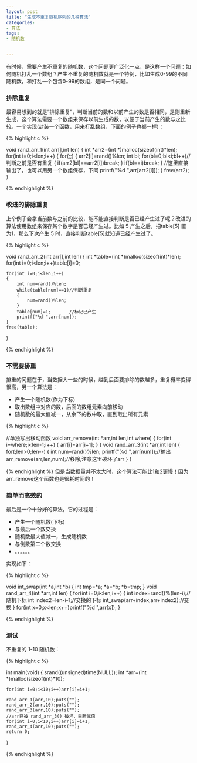 ```yaml
---
layout: post
title: "生成不重复随机序列的几种算法"
categories:
- 算法
tags:
- 随机数


---
```


有时候，需要产生不重复的随机数，这个问题更广泛化一点，是这样一个问题：如何随机打乱一个数组？产生不重复的随机数就是一个特例，比如生成0-99的不同随机数，和打乱一个包含0-99的数组，是同一个问题。

### 排除重复

最容易想到的就是“排除重复”，判断当前的数和以前产生的数是否相同，是则重新生成，这个算法需要一个数组来保存以前生成的数，以便于当前产生的数与之比较。一个实现(封装一个函数，用来打乱数组，下面的例子也都一样)：

{% highlight c %}

void rand_arr_1(int arr[],int len)
{
    int *arr2=(int *)malloc(sizeof(int)*len);
    for(int i=0;i<len;i++)
    {
        for(;;)
        {
            arr2[i]=rand()%len;
            int bl;
            for(bl=0;bl<i;bl++)//判断之前是否有重复
            {
                if(arr2[bl]==arr2[i])break;
            }
            if(bl==i)break;
        }
		//这里直接输出了，也可以用另一个数组保存，下同
        printf("%d ",arr[arr2[i]]);
    }
    free(arr2);
}

{% endhighlight %}

### 改进的排除重复

上个例子会拿当前数与之前的比较，能不能直接判断是否已经产生过了呢？改进的算法使用数组来保存某个数字是否已经产生过。比如 5 产生之后，把table[5] 置为1，那么下次产生 5 时，直接判断table[5]就知道已经产生过了。

{% highlight c %}

void rand_arr_2(int arr[],int len)
{
    int *table=(int *)malloc(sizeof(int)*len);
    for(int i=0;i<len;i++)table[i]=0;

    for(int i=0;i<len;i++)
    {
        int num=rand()%len;
        while(table[num]==1)//判断重复
        {
            num=rand()%len;
        }
        table[num]=1;       //标记已产生
        printf("%d ",arr[num]);
    }
    free(table);
}

{% endhighlight %}

### 不需要排重

排重的问题在于，当数据大一些的时候，越到后面要排除的数越多，重复概率变得很高，另一个算法是：

+  产生一个随机数(作为下标)
+  取出数组中对应的数，后面的数组元素向前移动
+  随机数的最大值减一，从余下的数中取，直到取出所有元素

{% highlight c %}

//单独写出移动函数
void arr_remove(int *arr,int len,int where)
{
    for(int i=where;i<len-1;i++)
    {
        arr[i]=arr[i+1];
    }
}
void rand_arr_3(int *arr,int len)
{
    for(;len>0;len--)
    {
        int num=rand()%len;
        printf("%d ",arr[num]);//输出
        arr_remove(arr,len,num);//移除,注意这里破坏了arr
    }
}

{% endhighlight %}
但是当数据量并不太大时，这个算法可能比1和2更慢！因为arr_remove这个函数也是很耗时间的！

### 简单而高效的

最后是一个十分好的算法，它的过程是：

+  产生一个随机数(下标)
+  与最后一个数交换
+  随机数最大值减一，生成随机数
+  与倒数第二个数交换
+  。。。。。。

实现如下：

{% highlight c %}

void int_swap(int *a,int *b)
{
    int tmp=*a;
    *a=*b;
    *b=tmp;
}
void rand_arr_4(int *arr,int len)
{
    for(int i=0;i<len;i++)
    {
        int index=rand()%(len-i);//随机下标
        int index2=len-i-1;//交换的下标
        int_swap(arr+index,arr+index2);//交换
    }
    for(int x=0;x<len;x++)printf("%d ",arr[x]);
}

{% endhighlight %}

### 测试

不重复的 1-10 随机数：  

{% highlight c %}

int main(void)
{
    srand((unsigned)time(NULL));
    int *arr=(int *)malloc(sizeof(int)*10);

    for(int i=0;i<10;i++)arr[i]=i+1;

    rand_arr_1(arr,10);puts("");
    rand_arr_2(arr,10);puts("");
    rand_arr_3(arr,10);puts("");
    //arr已被 rand_arr_3() 破坏，重新赋值
    for(int i=0;i<10;i++)arr[i]=i+1;
    rand_arr_4(arr,10);puts("");
    return 0;
}

{% endhighlight %}


